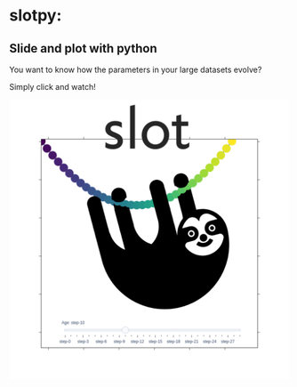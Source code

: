 # slotpy:
## Slide and plot with python

You want to know how the parameters in your large datasets evolve?

Simply click and watch! 

![alt text](https://github.com/Chia-vie/Group-34/blob/develop/slot_logo%20(1)%20(2).png)



